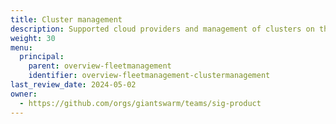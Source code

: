 ```yaml
---
title: Cluster management
description: Supported cloud providers and management of clusters on the Giant Swarm platform.
weight: 30
menu:
  principal:
    parent: overview-fleetmanagement
    identifier: overview-fleetmanagement-clustermanagement
last_review_date: 2024-05-02
owner:
  - https://github.com/orgs/giantswarm/teams/sig-product
---
```

